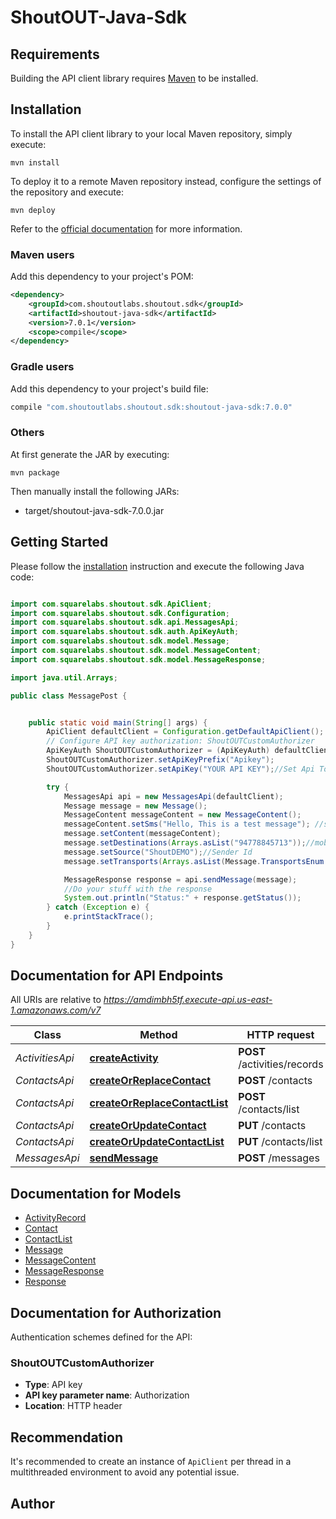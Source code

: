 # ShoutOUT-Java-Sdk

## Requirements

Building the API client library requires [Maven](https://maven.apache.org/) to be installed.

## Installation

To install the API client library to your local Maven repository, simply execute:

```shell
mvn install
```

To deploy it to a remote Maven repository instead, configure the settings of the repository and execute:

```shell
mvn deploy
```

Refer to the [official documentation](https://maven.apache.org/plugins/maven-deploy-plugin/usage.html) for more information.

### Maven users

Add this dependency to your project's POM:

```xml
<dependency>
    <groupId>com.shoutoutlabs.shoutout.sdk</groupId>
    <artifactId>shoutout-java-sdk</artifactId>
    <version>7.0.1</version>
    <scope>compile</scope>
</dependency>
```

### Gradle users

Add this dependency to your project's build file:

```groovy
compile "com.shoutoutlabs.shoutout.sdk:shoutout-java-sdk:7.0.0"
```

### Others

At first generate the JAR by executing:

    mvn package

Then manually install the following JARs:

* target/shoutout-java-sdk-7.0.0.jar

## Getting Started

Please follow the [installation](#installation) instruction and execute the following Java code:

```java

import com.squarelabs.shoutout.sdk.ApiClient;
import com.squarelabs.shoutout.sdk.Configuration;
import com.squarelabs.shoutout.sdk.api.MessagesApi;
import com.squarelabs.shoutout.sdk.auth.ApiKeyAuth;
import com.squarelabs.shoutout.sdk.model.Message;
import com.squarelabs.shoutout.sdk.model.MessageContent;
import com.squarelabs.shoutout.sdk.model.MessageResponse;

import java.util.Arrays;

public class MessagePost {


    public static void main(String[] args) {
        ApiClient defaultClient = Configuration.getDefaultApiClient();
        // Configure API key authorization: ShoutOUTCustomAuthorizer
        ApiKeyAuth ShoutOUTCustomAuthorizer = (ApiKeyAuth) defaultClient.getAuthentication("ShoutOUTCustomAuthorizer");
        ShoutOUTCustomAuthorizer.setApiKeyPrefix("Apikey");
        ShoutOUTCustomAuthorizer.setApiKey("YOUR API KEY");//Set Api Token

        try {
            MessagesApi api = new MessagesApi(defaultClient);
            Message message = new Message();
            MessageContent messageContent = new MessageContent();
            messageContent.setSms("Hello, This is a test message"); //sms content
            message.setContent(messageContent);
            message.setDestinations(Arrays.asList("94778845713"));//mobile numbers to send the message
            message.setSource("ShoutDEMO");//Sender Id
            message.setTransports(Arrays.asList(Message.TransportsEnum.SMS));//Type of transport (SMS). More transports will come soon

            MessageResponse response = api.sendMessage(message);
            //Do your stuff with the response
            System.out.println("Status:" + response.getStatus());
        } catch (Exception e) {
            e.printStackTrace();
        }
    }
}

```

## Documentation for API Endpoints

All URIs are relative to *https://amdimbh5tf.execute-api.us-east-1.amazonaws.com/v7*

Class | Method | HTTP request | Description
------------ | ------------- | ------------- | -------------
*ActivitiesApi* | [**createActivity**](docs/ActivitiesApi.md#createActivity) | **POST** /activities/records | 
*ContactsApi* | [**createOrReplaceContact**](docs/ContactsApi.md#createOrReplaceContact) | **POST** /contacts | 
*ContactsApi* | [**createOrReplaceContactList**](docs/ContactsApi.md#createOrReplaceContactList) | **POST** /contacts/list | 
*ContactsApi* | [**createOrUpdateContact**](docs/ContactsApi.md#createOrUpdateContact) | **PUT** /contacts | 
*ContactsApi* | [**createOrUpdateContactList**](docs/ContactsApi.md#createOrUpdateContactList) | **PUT** /contacts/list | 
*MessagesApi* | [**sendMessage**](docs/MessagesApi.md#sendMessage) | **POST** /messages | 


## Documentation for Models

 - [ActivityRecord](docs/ActivityRecord.md)
 - [Contact](docs/Contact.md)
 - [ContactList](docs/ContactList.md)
 - [Message](docs/Message.md)
 - [MessageContent](docs/MessageContent.md)
 - [MessageResponse](docs/MessageResponse.md)
 - [Response](docs/Response.md)


## Documentation for Authorization

Authentication schemes defined for the API:
### ShoutOUTCustomAuthorizer

- **Type**: API key
- **API key parameter name**: Authorization
- **Location**: HTTP header


## Recommendation

It's recommended to create an instance of `ApiClient` per thread in a multithreaded environment to avoid any potential issue.

## Author




